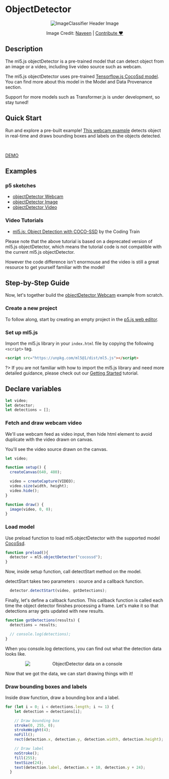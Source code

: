 # ObjectDetector

<center>
  <img class="header-img" src="assets/header-image-classifier.png" alt="ImageClassifier Header Image" >
  <p class="img-credit"> Image Credit: <a href="https://thenounproject.com/creator/naveena.160" target="_blank" title="Naveen">Naveen</a> | <a href='mailto:info@ml5js.org'>Contribute ♥️</a> </p>
</center>

## Description

The ml5.js objectDetector is a pre-trained model that can detect object from an image or a video, including live video source such as webcam.

The ml5.js objectDetector uses pre-trained [Tensorflow.js CocoSsd model](https://github.com/tensorflow/tfjs-models/tree/master/coco-ssd). You can find more about this model in the Model and Data Provenance section.

Support for more models such as Transformer.js is under development, so stay tuned!

## Quick Start
Run and explore a pre-built example! [This webcam example](https://editor.p5js.org/codingeffects2023/sketches/pyC9DA8pV) detects object in real-time and draws bounding boxes and labels on the objects detected.

<br/>

[DEMO](iframes/object-detector ":include :type=iframe width=100% height=550px")

## Examples

### p5 sketches
- [objectDetector Webcam](https://editor.p5js.org/codingeffects2023/sketches/pyC9DA8pV)
- [objectDetector Image](https://editor.p5js.org/codingeffects2023/sketches/5aMBINT-N)
- [objectDetector Video](https://editor.p5js.org/codingeffects2023/sketches/KixZ5yn50)


### Video Tutorials
- [ml5.js: Object Detection with COCO-SSD](https://youtu.be/QEzRxnuaZCk) by the Coding Train

Please note that the above tutorial is based on a deprecated version of ml5.js objectDetector, which means the tutorial code is not compatible with the current ml5.js objectDetector.

However the code difference isn't enormouse and the video is still a great resource to get yourself familiar with the model!

## Step-by-Step Guide

Now, let's together build the [objectDetector Webcam](https://editor.p5js.org/codingeffects2023/sketches/pyC9DA8pV) example from scratch.

### Create a new project

To follow along, start by creating an empty project in the [p5.js web editor](https://editor.p5js.org/).

### Set up ml5.js

Import the ml5.js library in your `index.html` file by copying the following `<script>` tag.

```html
<script src="https://unpkg.com/ml5@1/dist/ml5.js"></script>
```

?> If you are not familiar with how to import the ml5.js library and need more detailed guidance, please check out our [Getting Started](/?id=set-up-ml5js) tutorial.

## Declare variables

```javascript
let video;
let detector;
let detections = [];
```

### Fetch and draw webcam video

We'll use webcam feed as video input, then hide html element to avoid duplicate with the video drawn on canvas.

You'll see the video source drawn on the canvas.

```javascript
let video;

function setup() {
  createCanvas(640, 480);

  video = createCapture(VIDEO);
  video.size(width, height);
  video.hide();
}

function draw() {
  image(video, 0, 0);
}
```

### Load model

Use preload function to load ml5.objectDetector with the supported model [CocoSsd](https://github.com/tensorflow/tfjs-models/tree/master/coco-ssd).


```javascript
function preload(){
  detector = ml5.objectDetector("cocossd");
}
```

Now, inside setup function, call detectStart method on the model.

detectStart takes two parameters : source and a callback function.

```javascript
  detector.detectStart(video, gotDetections);
```

Finally, let's define a callback function.
This callback function is called each time the object detector finishes processing a frame.
Let's make it so that detections array gets updated with new results.

```javascript
function gotDetections(results) {
  detections = results;

  // console.log(detections);
}
```

When you console.log detections, you can find out what the detection data looks like.
<center>
    <img style="display:block; max-width:75%" alt="ObjectDetector data on a console" src="./assets/object-detector-console.png">
</center>

Now that we got the data, we can start drawing things with it!

### Draw bounding boxes and labels

Inside draw function, draw a bounding box and a label.

```javascript
for (let i = 0; i < detections.length; i += 1) {
    let detection = detections[i];

    // Draw bounding box
    stroke(0, 255, 0);
    strokeWeight(4);
    noFill();
    rect(detection.x, detection.y, detection.width, detection.height);

    // Draw label
    noStroke();
    fill(255);
    textSize(24);
    text(detection.label, detection.x + 10, detection.y + 24);
  }
```